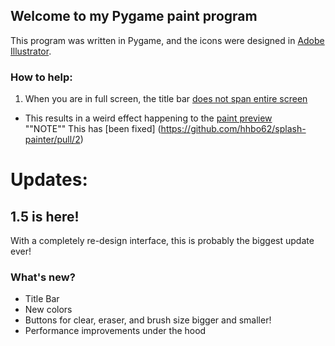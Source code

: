 ## Welcome to my Pygame paint program

This program was written in Pygame, and the icons were designed in [Adobe Illustrator](https://www.adobe.com/products/illustrator.html).

### How to help:
1. When you are in full screen, the title bar [does not span entire screen](https://github.com/hhbo62/splash-painter/issues/1)
  - This results in a weird effect happening to the [paint preview](https://github.com/hhbo62/splash-painter/issues/1)  
""NOTE"" This has [been fixed] (https://github.com/hhbo62/splash-painter/pull/2)

# Updates:
## 1.5 is here!
With a completely re-design interface, this is probably the biggest update ever!

### What's new?
- Title Bar
- New colors
- Buttons for clear, eraser, and brush size bigger and smaller!
- Performance improvements under the hood
